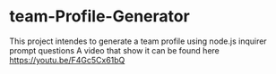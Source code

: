 # team-Profile-Generator
This project intendes to generate a team profile using node.js inquirer prompt questions
A video that show it can be found here  https://youtu.be/F4Gc5Cx61bQ
